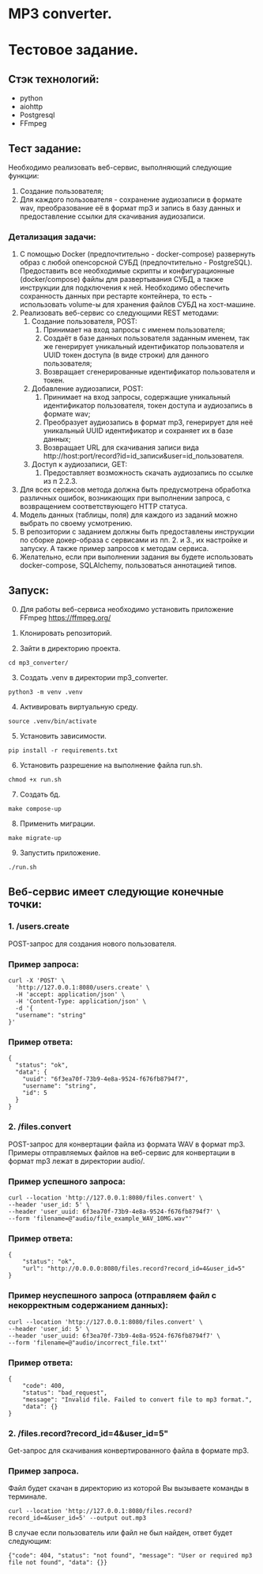 # MP3 converter.
# Тестовое задание.

## Стэк технологий:
 - python
 - aiohttp
 - Postgresql
 - FFmpeg

## Тест задание:
Необходимо реализовать веб-сервис, выполняющий следующие функции:
1. Создание пользователя;
2. Для каждого пользователя - сохранение аудиозаписи в формате wav, преобразование её в формат mp3 и запись в базу данных и предоставление ссылки для скачивания аудиозаписи.

### Детализация задачи:
1. С помощью Docker (предпочтительно - docker-compose) развернуть образ с любой опенсорсной СУБД (предпочтительно - PostgreSQL). Предоставить все необходимые скрипты и конфигурационные (docker/compose) файлы для развертывания СУБД, а также инструкции для подключения к ней. Необходимо обеспечить сохранность данных при рестарте контейнера, то есть - использовать volume-ы для хранения файлов СУБД на хост-машине.
2. Реализовать веб-сервис со следующими REST методами:
   1. Создание пользователя, POST:
      1. Принимает на вход запросы с именем пользователя;
      2. Создаёт в базе данных пользователя заданным именем, так же генерирует уникальный идентификатор пользователя и UUID токен доступа (в виде строки) для данного пользователя;
      3. Возвращает сгенерированные идентификатор пользователя и токен.
   2. Добавление аудиозаписи, POST:
      1. Принимает на вход запросы, содержащие уникальный идентификатор пользователя, токен доступа и аудиозапись в формате wav;
      2. Преобразует аудиозапись в формат mp3, генерирует для неё уникальный UUID идентификатор и сохраняет их в базе данных;
      3. Возвращает URL для скачивания записи вида http://host:port/record?id=id_записи&user=id_пользователя.
   3. Доступ к аудиозаписи, GET:
      1. Предоставляет возможность скачать аудиозапись по ссылке из п 2.2.3.
3. Для всех сервисов метода должна быть предусмотрена обработка различных ошибок, возникающих при выполнении запроса, с возвращением соответствующего HTTP статуса.
4. Модель данных (таблицы, поля) для каждого из заданий можно выбрать по своему усмотрению.
5. В репозитории с заданием должны быть предоставлены инструкции по сборке докер-образа с сервисами из пп. 2. и 3., их настройке и запуску. А также пример запросов к методам сервиса.
6. Желательно, если при выполнении задания вы будете использовать docker-compose, SQLAlchemy, пользоваться аннотацией типов.

## Запуск:
0. Для работы веб-сервиса необходимо установить приложение FFmpeg https://ffmpeg.org/

1. Клонировать репозиторий.

2. Зайти в директорию проекта.
```
cd mp3_converter/
```

3. Создать .venv в директории mp3_converter.
```
python3 -m venv .venv
```

4. Активировать виртуальную среду.
```
source .venv/bin/activate
```
5. Установить зависимости.
```
pip install -r requirements.txt
```

6. Установить разрешение на выполнение файла run.sh.
```
chmod +x run.sh
```

7. Создать бд.
```
make compose-up
```

8. Применить миграции.
```
make migrate-up
```

9. Запустить приложение.
```
./run.sh
```

## Веб-сервис имеет следующие конечные точки:

### 1. /users.create
POST-запрос для создания нового пользователя.

### Пример запроса:
```
curl -X 'POST' \
  'http://127.0.0.1:8080/users.create' \
  -H 'accept: application/json' \
  -H 'Content-Type: application/json' \
  -d '{
  "username": "string"
}'
```

### Пример ответа:
```
{
  "status": "ok",
  "data": {
    "uuid": "6f3ea70f-73b9-4e8a-9524-f676fb8794f7",
    "username": "string",
    "id": 5
  }
}
```

### 2. /files.convert
POST-запрос для конвертации файла из формата WAV в формат mp3.
Примеры отправляемых файлов на веб-сервис для конвертации в формат mp3 лежат в директории audio/.

### Пример успешного запроса:
```
curl --location 'http://127.0.0.1:8080/files.convert' \
--header 'user_id: 5' \
--header 'user_uuid: 6f3ea70f-73b9-4e8a-9524-f676fb8794f7' \
--form 'filename=@"audio/file_example_WAV_10MG.wav"'
```
### Пример ответа:
```
{
    "status": "ok",
    "url": "http://0.0.0.0:8080/files.record?record_id=4&user_id=5"
}
```

### Пример неуспешного запроса (отправляем файл с некорректным содержанием данных):
```
curl --location 'http://127.0.0.1:8080/files.convert' \
--header 'user_id: 5' \
--header 'user_uuid: 6f3ea70f-73b9-4e8a-9524-f676fb8794f7' \
--form 'filename=@"audio/incorrect_file.txt"'
```

### Пример ответа:
```
{
    "code": 400,
    "status": "bad_request",
    "message": "Invalid file. Failed to convert file to mp3 format.",
    "data": {}
}
```

### 2. /files.record?record_id=4&user_id=5"
Get-запрос для скачивания конвертированного файла в формате mp3.

### Пример запроса.
Файл будет скачан в директорию из которой Вы вызываете команды в терминале.

```
curl --location 'http://127.0.0.1:8080/files.record?record_id=4&user_id=5' --output out.mp3
```

В случае если пользователь или файл не был найден, ответ будет следующим:
```
{"code": 404, "status": "not found", "message": "User or required mp3 file not found", "data": {}}
```